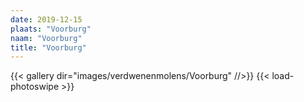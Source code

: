 ```yaml
---
date: 2019-12-15
plaats: "Voorburg"
naam: "Voorburg"
title: "Voorburg"
---
```


{{< gallery dir="images/verdwenenmolens/Voorburg" //>}}
{{< load-photoswipe >}}